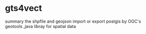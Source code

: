 # gts4vect
summary the shpfile and geojson import or export postgis by OGC's geotools ,java libray for spatial data
